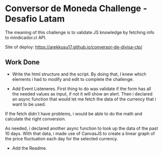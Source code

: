 # Conversor de Moneda Challenge - Desafio Latam

The meaning of this challenge is to validate JS knowledge by fetching info to mindicador.cl API.

Site of deploy: https://arekkusu17.github.io/conversor-de-divisa-clp/



## Work Done
- Write the html structure and the script.
By doing that, I knew which elements i had to modify and edit to complete the challenge.

- Add Event Listeneres.
First thing to do was validate if the form has all the needed values as input, if not it will show an alert.
Then i declared an async function that would let me fetch the data of the currency that i want to be used.

If the fetch didn´t have problems, i would be able to do the math and calculate the right conversion.

As needed, i declared another async function to look up the data of the past 10 days. With that data, i made use of CanvasJS to create a linear graph of the price fluctuation each day for the selected currency. 
- Add the Readme.

